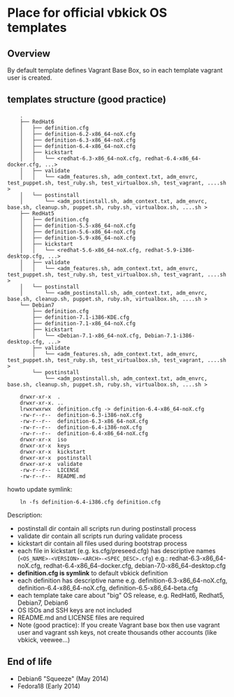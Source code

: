 # Place for official vbkick OS templates

## Overview

By default template defines Vagrant Base Box, so in each template vagrant user is created.

## templates structure (good practice)

```
    .
    ├── RedHat6
    │   ├── definition.cfg
    │   ├── definition-6.2-x86_64-noX.cfg
    │   ├── definition-6.3-x86_64-noX.cfg
    │   ├── definition-6.4-x86_64-noX.cfg
    │   ├── kickstart
    │   │   └── <redhat-6.3-x86_64-noX.cfg, redhat-6.4-x86_64-docker.cfg, ...>
    │   ├── validate
    │   │   └── <adm_features.sh, adm_context.txt, adm_envrc, test_puppet.sh, test_ruby.sh, test_virtualbox.sh, test_vagrant, ....sh >
    │   └── postinstall
    │       └── <adm_postinstall.sh, adm_context.txt, adm_envrc, base.sh, cleanup.sh, puppet.sh, ruby.sh, virtualbox.sh, ....sh >
    ├── RedHat5
    │   ├── definition.cfg
    │   ├── definition-5.5-x86_64-noX.cfg
    │   ├── definition-5.6-x86_64-noX.cfg
    │   ├── definition-5.9-x86_64-noX.cfg
    │   ├── kickstart
    │   │   └── <redhat-5.6-x86_64-noX.cfg, redhat-5.9-i386-desktop.cfg, ...>
    │   ├── validate
    │   │   └── <adm_features.sh, adm_context.txt, adm_envrc, test_puppet.sh, test_ruby.sh, test_virtualbox.sh, test_vagrant, ....sh >
    │   └── postinstall
    │       └── <adm_postinstall.sh, adm_context.txt, adm_envrc, base.sh, cleanup.sh, puppet.sh, ruby.sh, virtualbox.sh, ....sh >
    └── Debian7
        ├── definition.cfg
        ├── definition-7.1-i386-KDE.cfg
        ├── definition-7.1-x86_64-noX.cfg
        ├── kickstart
        │   └── <Debian-7.1-x86_64-noX.cfg, Debian-7.1-i386-desktop.cfg, ...>
        ├── validate
        │   └── <adm_features.sh, adm_context.txt, adm_envrc, test_puppet.sh, test_ruby.sh, test_virtualbox.sh, test_vagrant, ....sh >
        └── postinstall
            └── <adm_postinstall.sh, adm_context.txt, adm_envrc, base.sh, cleanup.sh, puppet.sh, ruby.sh, virtualbox.sh, ....sh >
```

```
    drwxr-xr-x  .
    drwxr-xr-x. ..
    lrwxrwxrwx  definition.cfg -> definition-6.4-x86_64-noX.cfg
    -rw-r--r--  definition-6.3-i386-noX.cfg
    -rw-r--r--  definition-6.3-x86_64-noX.cfg
    -rw-r--r--  definition-6.4-i386-noX.cfg
    -rw-r--r--  definition-6.4-x86_64-noX.cfg
    drwxr-xr-x  iso
    drwxr-xr-x  keys
    drwxr-xr-x  kickstart
    drwxr-xr-x  postinstall
    drwxr-xr-x  validate
    -rw-r--r--  LICENSE
    -rw-r--r--  README.md
```

howto update symlink:
```
    ln -fs definition-6.4-i386.cfg definition.cfg
```

Description:
 - postinstall dir contain all scripts run during postinstall process
 - validate dir contain all scripts run during validate process
 - kickstart dir contain all files used during bootstrap process
 - each file in kickstart (e.g. ks.cfg/preseed.cfg) has descriptive names (`<OS_NAME>-<VERSION>-<ARCH>-<SPEC_DESC>.cfg`) e.g.: redhat-6.3-x86_64-noX.cfg, redhat-6.4-x86_64-docker.cfg, debian-7.0-x86_64-desktop.cfg
 - **definition.cfg is symlink** to default vbkick definition
 - each definition has descriptive name e.g. definition-6.3-x86_64-noX.cfg, definition-6.4-x86_64-noX.cfg, definition-6.5-x86_64-beta.cfg
 - each template take care about "big" OS release, e.g. RedHat6, Redhat5, Debian7, Debian6
 - OS ISOs and SSH keys are not included
 - README.md and LICENSE files are required
 - Note (good practice): If you create Vagrant base box then use vagrant user and vagrant ssh keys, not create thousands other accounts (like vbkick, veewee...)

## End of life

 - Debian6 "Squeeze" (May 2014)
 - Fedora18 (Early 2014)
